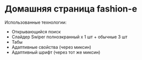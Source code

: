 # Домашняя страница fashion-e

Использованные технологии:
- Открывающийся поиск
- Слайдер Swiper полноэкранный x 1 шт + обычные 3 шт
- Табы
- Адаптивные свойства (через миксин)
- Адаптивный шрифт (через тот же миксин)
